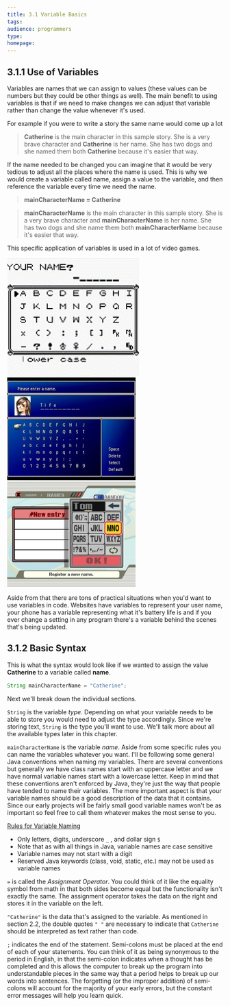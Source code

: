 ```yaml
---
title: 3.1 Variable Basics
tags:
audience: programmers
type:
homepage:
---
```


## 3.1.1 Use of Variables

Variables are names that we can assign to values (these values can be numbers but they could be other things as well). The main benefit to using variables is that if we need to make changes we can adjust that variable rather than change the value whenever it's used.

For example if you were to write a story the same name would come up a lot

> **Catherine** is the main character in this sample story. She is a very brave character and **Catherine** is her name. She has two dogs and she named them both **Catherine** because it's easier that way.

If the name needed to be changed you can imagine that it would be very tedious to adjust all the places where the name is used. This is why we would create a variable called name, assign a value to the variable, and then reference the variable every time we need the name.

> **mainCharacterName = Catherine**

> **mainCharacterName** is the main character in this sample story. She is a very brave character and **mainCharacterName** is her name. She has two dogs and she name them both **mainCharacterName** because it's easier that way.

This specific application of variables is used in a lot of video games.

![](img/3a_pokemon.png)
![](img/3a_ff7.jpg)
![](img/3a_brawl.jpg)

Aside from that there are tons of practical situations when you'd want to use variables in code. Websites have variables to represent your user name, your phone has a variable representing what it's battery life is and if you ever change a setting in any program there's a variable behind the scenes that's being updated.

## 3.1.2 Basic Syntax

This is what the syntax would look like if we wanted to assign the value **Catherine** to a variable called **name**.

~~~java
String mainCharacterName = "Catherine";
~~~

Next we'll break down the individual sections.

`String` is the variable *type*. Depending on what your variable needs to be able to store you would need to adjust the type accordingly. Since we're storing text, `String` is the type you'll want to use. We'll talk more about all the available types later in this chapter.

`mainCharacterName` is the variable *name*. Aside from some specific rules you can name the variables whatever you want. I'll be following some general Java conventions when naming my variables. There are several conventions but generally we have class names start with an uppercase letter and we have normal variable names start with a lowercase letter. Keep in mind that these conventions aren't enforced by Java, they're just the way that people have tended to name their variables. The more important aspect is that your variable names should be a good description of the data that it contains. Since our early projects will be fairly small good variable names won't be as important so feel free to call them whatever makes the most sense to you.

<u>Rules for Variable Naming</u>

* Only letters, digits, underscore `_` , and dollar sign `$`  
* Note that as with all things in Java, variable names are case sensitive
* Variable names may not start with a digit
* Reserved Java keywords (class, void, static, etc.) may not be used as variable names

`=` is called the *Assignment Operator*. You could think of it like the equality symbol from math in that both sides become equal but the functionality isn't exactly the same. The assignment operator takes the data on the right and stores it in the variable on the left.

`"Catherine"` is the data that's assigned to the variable. As mentioned in section 2.2, the double quotes `" "` are necessary to indicate that `Catherine` should be interpreted as text rather than code.

`;` indicates the end of the statement. Semi-colons must be placed at the end of each of your statements. You can think of it as being synonymous to the period in English, in that the semi-colon indicates when a thought has be completed and this allows the computer to break up the program into understandable pieces in the same way that a period helps to break up our words into sentences. The forgetting (or the improper addition) of semi-colons will account for the majority of your early errors, but the constant error messages will help you learn quick.  
